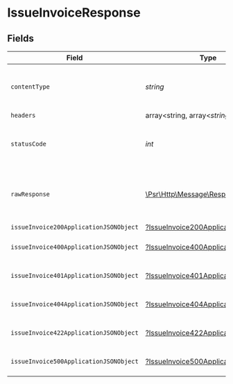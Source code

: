 # IssueInvoiceResponse


## Fields

| Field                                                                                                        | Type                                                                                                         | Required                                                                                                     | Description                                                                                                  |
| ------------------------------------------------------------------------------------------------------------ | ------------------------------------------------------------------------------------------------------------ | ------------------------------------------------------------------------------------------------------------ | ------------------------------------------------------------------------------------------------------------ |
| `contentType`                                                                                                | *string*                                                                                                     | :heavy_check_mark:                                                                                           | HTTP response content type for this operation                                                                |
| `headers`                                                                                                    | array<string, array<*string*>>                                                                               | :heavy_minus_sign:                                                                                           | N/A                                                                                                          |
| `statusCode`                                                                                                 | *int*                                                                                                        | :heavy_check_mark:                                                                                           | HTTP response status code for this operation                                                                 |
| `rawResponse`                                                                                                | [\Psr\Http\Message\ResponseInterface](https://www.php-fig.org/psr/psr-7/#33-psrhttpmessageresponseinterface) | :heavy_minus_sign:                                                                                           | Raw HTTP response; suitable for custom response parsing                                                      |
| `issueInvoice200ApplicationJSONObject`                                                                       | [?IssueInvoice200ApplicationJSON](../../models/operations/IssueInvoice200ApplicationJSON.md)                 | :heavy_minus_sign:                                                                                           | OK                                                                                                           |
| `issueInvoice400ApplicationJSONObject`                                                                       | [?IssueInvoice400ApplicationJSON](../../models/operations/IssueInvoice400ApplicationJSON.md)                 | :heavy_minus_sign:                                                                                           | General error response                                                                                       |
| `issueInvoice401ApplicationJSONObject`                                                                       | [?IssueInvoice401ApplicationJSON](../../models/operations/IssueInvoice401ApplicationJSON.md)                 | :heavy_minus_sign:                                                                                           | General error response                                                                                       |
| `issueInvoice404ApplicationJSONObject`                                                                       | [?IssueInvoice404ApplicationJSON](../../models/operations/IssueInvoice404ApplicationJSON.md)                 | :heavy_minus_sign:                                                                                           | General error response                                                                                       |
| `issueInvoice422ApplicationJSONObject`                                                                       | [?IssueInvoice422ApplicationJSON](../../models/operations/IssueInvoice422ApplicationJSON.md)                 | :heavy_minus_sign:                                                                                           | General error response                                                                                       |
| `issueInvoice500ApplicationJSONObject`                                                                       | [?IssueInvoice500ApplicationJSON](../../models/operations/IssueInvoice500ApplicationJSON.md)                 | :heavy_minus_sign:                                                                                           | General error response                                                                                       |